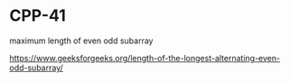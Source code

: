 # CPP-41
maximum length of even odd subarray















https://www.geeksforgeeks.org/length-of-the-longest-alternating-even-odd-subarray/
